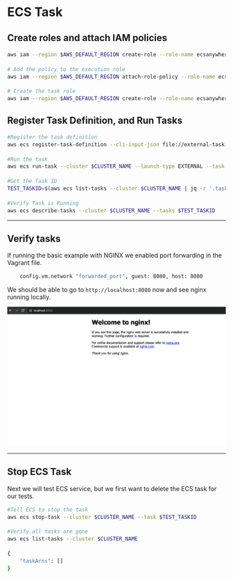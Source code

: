 # ECS Task

## Create roles and attach IAM policies

```bash
aws iam --region $AWS_DEFAULT_REGION create-role --role-name ecsanywhereTaskExecutionRole --assume-role-policy-document file://task-execution-assume-role.json

# Add the policy to the execution role
aws iam --region $AWS_DEFAULT_REGION attach-role-policy --role-name ecsanywhereTaskExecutionRole --policy-arn arn:aws:iam::aws:policy/service-role/AmazonECSTaskExecutionRolePolicy

# Create the task role
aws iam --region $AWS_DEFAULT_REGION create-role --role-name ecsanywhereTaskRole --assume-role-policy-document file://task-execution-assume-role.json    
```

## Register Task Definition, and Run Tasks

```bash
#Register the task definition
aws ecs register-task-definition --cli-input-json file://external-task-definition.json

#Run the task
aws ecs run-task --cluster $CLUSTER_NAME --launch-type EXTERNAL --task-definition nginx

#Get the Task ID
TEST_TASKID=$(aws ecs list-tasks --cluster $CLUSTER_NAME | jq -r '.taskArns[0]')

#Verify Task is Running
aws ecs describe-tasks --cluster $CLUSTER_NAME --tasks $TEST_TASKID
```

----

## Verify tasks

If running the basic example with NGINX we enabled port forwarding in the Vagrant file.

```bash
    config.vm.network "forwarded_port", guest: 8080, host: 8080
```

We should be able to go to `http://localhost:8080` now and see nginx running locally.

![Nginx](pics/nginx.png)

----

## Stop ECS Task

Next we will test ECS service, but we first want to delete the ECS task for our tests.

```bash
#Tell ECS to stop the task
aws ecs stop-task --cluster $CLUSTER_NAME --task $TEST_TASKID

#Verify all tasks are gone
aws ecs list-tasks --cluster $CLUSTER_NAME

{
    "taskArns": []
}
```
